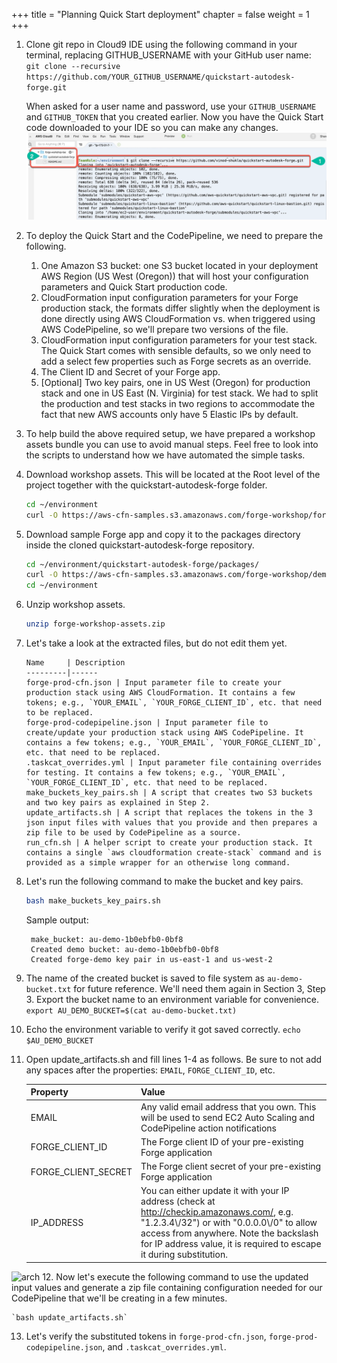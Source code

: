 +++
title = "Planning Quick Start deployment"
chapter = false
weight = 1
+++

1. Clone git repo in Cloud9 IDE using the following command in your terminal, replacing GITHUB_USERNAME with your GitHub user name:
    `git clone --recursive https://github.com/YOUR_GITHUB_USERNAME/quickstart-autodesk-forge.git`
    
    When asked for a user name and password, use your `GITHUB_USERNAME` and `GITHUB_TOKEN` that you created earlier.
    Now you have the Quick Start code downloaded to your IDE so you can make any changes.
    ![arch](/images/clone-quick-start.png)
2. To deploy the Quick Start and the CodePipeline, we need to prepare the following.
   1. One Amazon S3 bucket: one S3 bucket located in your deployment AWS Region (US West (Oregon)) that will host your configuration parameters and Quick Start production code.
   2. CloudFormation input configuration parameters for your Forge production stack, the formats differ slightly when the deployment is done directly using AWS CloudFormation vs. when triggered using AWS CodePipeline, so we'll prepare two versions of the file.
   3. CloudFormation input configuration parameters for your test stack. The Quick Start comes with sensible defaults, so we only need to add a select few properties such as Forge secrets as an override.
   4. The Client ID and Secret of your Forge app.
   5. [Optional] Two key pairs, one in US West (Oregon) for production stack and one in US East (N. Virginia) for test stack. We had to split the production and test stacks in two regions to accommodate the fact that new AWS accounts only have 5 Elastic IPs by default.
3. To help build the above required setup, we have prepared a workshop assets bundle you can use to avoid manual steps. Feel free to look into the scripts to understand how we have automated the simple tasks.
4. Download workshop assets. This will be located at the Root level of the project together with the quickstart-autodesk-forge folder.
    ```bash
    cd ~/environment
    curl -O https://aws-cfn-samples.s3.amazonaws.com/forge-workshop/forge-workshop-assets.zip
    ```
5. Download sample Forge app and copy it to the packages directory inside the cloned quickstart-autodesk-forge repository. 
   ```bash
   cd ~/environment/quickstart-autodesk-forge/packages/
   curl -O https://aws-cfn-samples.s3.amazonaws.com/forge-workshop/demo/forge-viewmodels-nodejs-aws-smartbuilding.zip
   cd ~/environment
   ```
6. Unzip workshop assets.
    ```bash
    unzip forge-workshop-assets.zip
    ```
7. Let's take a look at the extracted files, but do not edit them yet.

       Name     | Description
       ---------|------
       forge-prod-cfn.json | Input parameter file to create your production stack using AWS CloudFormation. It contains a few tokens; e.g., `YOUR_EMAIL`, `YOUR_FORGE_CLIENT_ID`, etc. that need to be replaced.
       forge-prod-codepipeline.json | Input parameter file to create/update your production stack using AWS CodePipeline. It contains a few tokens; e.g., `YOUR_EMAIL`, `YOUR_FORGE_CLIENT_ID`, etc. that need to be replaced.
       .taskcat_overrides.yml | Input parameter file containing overrides for testing. It contains a few tokens; e.g., `YOUR_EMAIL`, `YOUR_FORGE_CLIENT_ID`, etc. that need to be replaced.    
       make_buckets_key_pairs.sh | A script that creates two S3 buckets and two key pairs as explained in Step 2.
       update_artifacts.sh | A script that replaces the tokens in the 3 json input files with values that you provide and then prepares a zip file to be used by CodePipeline as a source.
       run_cfn.sh | A helper script to create your production stack. It contains a single `aws cloudformation create-stack` command and is provided as a simple wrapper for an otherwise long command.

8. Let's run the following command to make the bucket and key pairs.       
   ```bash
   bash make_buckets_key_pairs.sh
   ```
   Sample output:
   ```text
    make_bucket: au-demo-1b0ebfb0-0bf8
    Created demo bucket: au-demo-1b0ebfb0-0bf8
    Created forge-demo key pair in us-east-1 and us-west-2
    ```
9. The name of the created bucket is saved to file system as `au-demo-bucket.txt` for future reference. We'll need them again in Section 3, Step 3. Export the bucket name to an environment variable for convenience.  
       `export AU_DEMO_BUCKET=$(cat au-demo-bucket.txt)`   
10. Echo the environment variable to verify it got saved correctly.
        `echo $AU_DEMO_BUCKET`  
11. Open update_artifacts.sh and fill lines 1-4 as follows. Be sure to not add any spaces after the properties: `EMAIL`, `FORGE_CLIENT_ID`, etc.
      
       Property | Value
       ---------|------
       EMAIL    | Any valid email address that you own. This will be used to send EC2 Auto Scaling and CodePipeline action notifications
       FORGE_CLIENT_ID  | The Forge client ID of your pre-existing Forge application
       FORGE_CLIENT_SECRET | The Forge client secret of your pre-existing Forge application
       IP_ADDRESS | You can either update it with your IP address (check at http://checkip.amazonaws.com/, e.g. "1.2.3.4\\/32") or with "0.0.0.0\\/0" to allow access from anywhere. Note the backslash for IP address value, it is required to escape it during substitution.
![arch](/images/update-artifacts-sh.png?height=60%&width=60%)
12. Now let's execute the following command to use the updated input values and generate a zip file containing configuration needed for our CodePipeline that we'll be creating in a few minutes.

    `bash update_artifacts.sh`       
13. Let's verify the substituted tokens in `forge-prod-cfn.json`, `forge-prod-codepipeline.json`, and `.taskcat_overrides.yml`.    